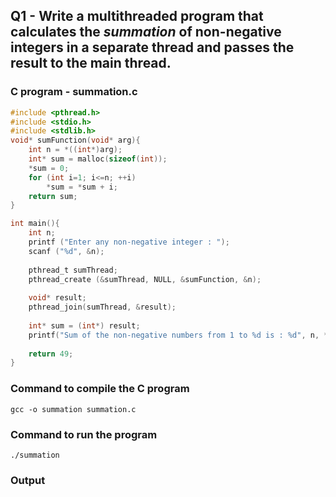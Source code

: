 ## Q1 - Write a multithreaded program that calculates the _summation_ of non-negative integers in a separate thread and passes the result to the main thread.

### C program - **summation.c**

```c
#include <pthread.h>
#include <stdio.h>
#include <stdlib.h> 
void* sumFunction(void* arg){
	int n = *((int*)arg);
	int* sum = malloc(sizeof(int));
	*sum = 0;
	for (int i=1; i<=n; ++i)
		*sum = *sum + i;
	return sum;
}

int main(){
	int n;
	printf ("Enter any non-negative integer : ");
	scanf ("%d", &n);
	
	pthread_t sumThread;
	pthread_create (&sumThread, NULL, &sumFunction, &n);
	
	void* result;
	pthread_join(sumThread, &result);
	
	int* sum = (int*) result;
	printf("Sum of the non-negative numbers from 1 to %d is : %d", n, *sum);
	
	return 49;
}
```

### Command to compile the C program
```
gcc -o summation summation.c
```

### Command to run the program
```
./summation
```

### Output


